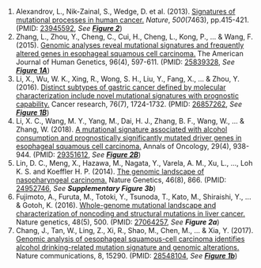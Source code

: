 1. Alexandrov, L., Nik-Zainal, S., Wedge, D. et al. (2013). [Signatures of mutational processes in human cancer.](https://www.nature.com/articles/nature12477) *Nature*, *500*(7463), pp.415-421. (PMID: [23945592](https://www.ncbi.nlm.nih.gov/pubmed/23945592), *See __[Figure 2](https://www.nature.com/articles/nature12477/figures/2)__*)
2. Zhang, L., Zhou, Y., Cheng, C., Cui, H., Cheng, L., Kong, P., ... & Wang, F. (2015). [Genomic analyses reveal mutational signatures and frequently altered genes in esophageal squamous cell carcinoma.](https://www.sciencedirect.com/science/article/pii/S0002929715001007) The American Journal of Human Genetics, 96(4), 597-611. (PMID: [25839328](https://www.ncbi.nlm.nih.gov/pubmed/25839328), *See __[Figure 1A](https://www.ncbi.nlm.nih.gov/pmc/articles/PMC4385186/figure/fig1/)__*)
3. Li, X., Wu, W. K., Xing, R., Wong, S. H., Liu, Y., Fang, X., ... & Zhou, Y. (2016). [Distinct subtypes of gastric cancer defined by molecular characterization include novel mutational signatures with prognostic capability.](https://cancerres.aacrjournals.org/content/76/7/1724.long) Cancer research, 76(7), 1724-1732. (PMID: [26857262](https://www.ncbi.nlm.nih.gov/pubmed/26857262), *See __[Figure 1B](https://cancerres.aacrjournals.org/content/canres/76/7/1724/F1.large.jpg)__*)
4. Li, X. C., Wang, M. Y., Yang, M., Dai, H. J., Zhang, B. F., Wang, W., ... & Zhang, W. (2018). [A mutational signature associated with alcohol consumption and prognostically significantly mutated driver genes in esophageal squamous cell carcinoma.](https://academic.oup.com/annonc/article/29/4/938/4812667) Annals of Oncology, 29(4), 938-944. (PMID: [29351612](https://www.ncbi.nlm.nih.gov/pubmed/29351612), *See __[Figure 2B](https://academic.oup.com/view-large/figure/118138503/mdy011f2.png)__*)
5. Lin, D. C., Meng, X., Hazawa, M., Nagata, Y., Varela, A. M., Xu, L., ..., Loh K. S. and Koeffler H. P. (2014). [The genomic landscape of nasopharyngeal carcinoma.](https://www.nature.com/articles/ng.3006) Nature Genetics, 46(8), 866. (PMID: [24952746](https://www.ncbi.nlm.nih.gov/pubmed/24952746), *See __Supplementary Figure 3b__*)<br/>
6. Fujimoto, A., Furuta, M., Totoki, Y., Tsunoda, T., Kato, M., Shiraishi, Y., ... & Gotoh, K. (2016). [Whole-genome mutational landscape and characterization of noncoding and structural mutations in liver cancer.](https://www.nature.com/articles/ng.3547) Nature genetics, 48(5), 500. (PMID: [27064257](https://www.ncbi.nlm.nih.gov/pubmed/27064257), *See __Figure 2a__*)<br/>
7. Chang, J., Tan, W., Ling, Z., Xi, R., Shao, M., Chen, M., ... & Xia, Y. (2017). [Genomic analysis of oesophageal squamous-cell carcinoma identifies alcohol drinking-related mutation signature and genomic alterations.](https://www.nature.com/articles/ncomms15290) Nature communications, 8, 15290. (PMID: [28548104](https://www.ncbi.nlm.nih.gov/pubmed/28548104), *See __[Figure 1b](https://www.nature.com/articles/ncomms15290/figures/1)__*)<br/>
